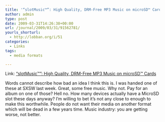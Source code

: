 ```yaml
---
title: '“slotMusic™”: High Quality, DRM-Free MP3 Music on microSD™ Cards'
author: admin
type: post
date: 2009-03-31T14:26:38+00:00
url: /journal/2009/03/31/91562781/
yourls_shorturl:
  - http://lobban.org/i/51
categories:
  - Links
tags:
  - media formats

---
```

Link: [“slotMusic™”: High Quality, DRM-Free MP3 Music on microSD™ Cards][1]

Words cannot describe how bad an idea I think this is. I was handed one of these at SXSW last week. Great, some free music. Why not. Pay for an album on one of those? Hell no. How many devices actually have a MicroSD slot these days anyway? I&#8217;m willing to bet it&#8217;s not any close to enough to make this worthwhile. People do not want their media on another format which will be dead in a few years time. Music industry: you are getting worse, not better.

 [1]: http://www.sandisk.com/Corporate/PressRoom/PressReleases/PressRelease.aspx?ID=4386